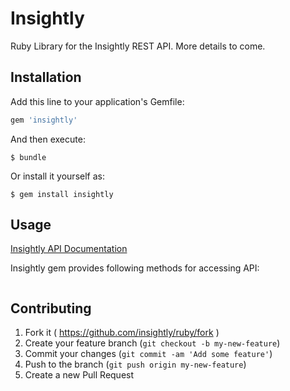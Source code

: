 # Insightly

Ruby Library for the Insightly REST API. More details to come.

## Installation

Add this line to your application's Gemfile:

```ruby
gem 'insightly'
```

And then execute:

    $ bundle

Or install it yourself as:

    $ gem install insightly

## Usage

[Insightly API Documentation](https://api.insight.ly/v2.1/Help)

Insightly gem provides following methods for accessing API:

```ruby

```

## Contributing

1. Fork it ( https://github.com/insightly/ruby/fork )
2. Create your feature branch (`git checkout -b my-new-feature`)
3. Commit your changes (`git commit -am 'Add some feature'`)
4. Push to the branch (`git push origin my-new-feature`)
5. Create a new Pull Request
